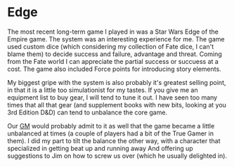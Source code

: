 # Edge

The most recent long-term game I played in was a Star Wars Edge of the Empire game. The system was an interesting experience for me. The game used custom dice (which considering my collection of Fate dice, I can't blame them) to decide success and failure, advantage and threat. Coming from the Fate world I can appreciate the partial success or succuess at a cost. The game also included Force points for introducing story elements.

My biggest gripe with the system is also probably it's greatest selling point, in that it is a little too simulationist for my tastes. If you give me an equipment list to buy gear, I will tend to tune it out. I have seen too many times that all that gear (and supplement books with new bits, looking at you 3rd Edition D&D) can tend to unbalance the core game. 

Our [GM](https://github.com/Jim89/rpgaday2020) would probably admit to it as well that the game became a little unbalanced at times (a couple of players had a bit of the True Gamer in them). I did my part to tilt the balance the other way, with a character that specialized in getting beat up and running away And offering up suggestions to Jim on how to screw us over (which he usually delighted in).